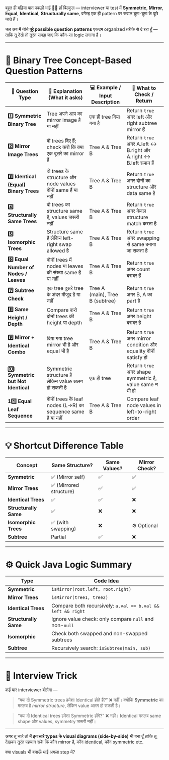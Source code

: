 बहुत ही बढ़िया बात पकड़ी भाई 💪🔥
हाँ बिल्कुल — interviewer या test में **Symmetric**, **Mirror**, **Equal**, **Identical**, **Structurally same**, वगैरह एक ही pattern पर सवाल घुमा-घुमा के पूछे जाते हैं।

चल अब मैं नीचे **पूरे possible question patterns** एकदम organized तरीके से दे रहा हूँ — ताकि तू देखे तो तुरंत समझ जाए कि कौन-सा logic लगाना है।

---

# 🌳 **Binary Tree Concept-Based Question Patterns**

| 🧩 **Question Type**                   | 📘 **Explanation (What it asks)**                           | 💻 **Example / Input Description** | 🧠 **What to Check / Return**                                    |
| -------------------------------------- | ----------------------------------------------------------- | ---------------------------------- | ---------------------------------------------------------------- |
| **1️⃣ Symmetric Binary Tree**          | Tree अपने आप का mirror image है या नहीं                     | एक ही tree दिया गया है             | Return `true` अगर left और right subtree mirror हैं               |
| **2️⃣ Mirror Image Trees**             | दो trees दिए हैं; check करो कि क्या एक दूसरे का mirror हैं  | Tree A & Tree B                    | Return `true` अगर A.left ↔ B.right और A.right ↔ B.left समान हैं  |
| **3️⃣ Identical (Equal) Binary Trees** | दो trees के structure और node values दोनों same हैं या नहीं | Tree A & Tree B                    | Return `true` अगर दोनों का structure और data same है             |
| **4️⃣ Structurally Same Trees**        | दो trees का structure same है, values जरूरी नहीं            | Tree A & Tree B                    | Return `true` अगर केवल structure match करता है                   |
| **5️⃣ Isomorphic Trees**               | Structure same है लेकिन left-right swap allowed है          | Tree A & Tree B                    | Return `true` अगर swapping से same बनाया जा सकता है              |
| **6️⃣ Equal Number of Nodes / Leaves** | दोनों trees में nodes या leaves की संख्या same है या नहीं   | Tree A & Tree B                    | Return `true` अगर count बराबर हैं                                |
| **7️⃣ Subtree Check**                  | एक tree दूसरे tree के अंदर मौजूद है या नहीं                 | Tree A (main), Tree B (subtree)    | Return `true` अगर B, A का part है                                |
| **8️⃣ Same Height / Depth**            | Compare करो दोनों trees की height या depth                  | Tree A & Tree B                    | Return `true` अगर height बराबर है                                |
| **9️⃣ Mirror + Identical Combo**       | दिया गया tree mirror भी है और equal भी है                   | Tree A & Tree B                    | Return `true` अगर mirror condition और equality दोनों satisfy हों |
| **🔟 Symmetric but Not Identical**     | Symmetric structure है लेकिन value अलग हो सकती है           | एक ही tree                         | Return `true` अगर shape symmetric है, value same न भी हो         |
| **11️⃣ Equal Leaf Sequence**           | दोनों trees के leaf nodes (L→R) का sequence same है या नहीं | Tree A & Tree B                    | Compare leaf node values in left-to-right order                  |

---

# 💡 **Shortcut Difference Table**

| Concept               | Same Structure?        | Same Values? | Mirror Check? |
| --------------------- | ---------------------- | ------------ | ------------- |
| **Symmetric**         | ✅ (Mirror self)        | ✅            | ✅             |
| **Mirror Trees**      | ✅ (Mirrored structure) | ✅            | ✅             |
| **Identical Trees**   | ✅                      | ✅            | ❌             |
| **Structurally Same** | ✅                      | ❌            | ❌             |
| **Isomorphic Trees**  | ✅ (with swapping)      | ❌            | ⚙️ Optional   |
| **Subtree**           | Partial                | ✅            | ❌             |

---

# ⚙️ **Quick Java Logic Summary**

| Type                  | Code Idea                                                   |
| --------------------- | ----------------------------------------------------------- |
| **Symmetric**         | `isMirror(root.left, root.right)`                           |
| **Mirror Trees**      | `isMirror(tree1, tree2)`                                    |
| **Identical Trees**   | Compare both recursively: `a.val == b.val && left && right` |
| **Structurally Same** | Ignore value check: only compare `null` and non-`null`      |
| **Isomorphic**        | Check both swapped and non-swapped subtrees                 |
| **Subtree**           | Recursively search: `isSubtree(main, sub)`                  |

---

# 🧠 **Interview Trick**

कई बार interviewer बोलेगा —

> “क्या दो Symmetric trees हमेशा Identical होते हैं?”
> ❌ नहीं। क्योंकि **Symmetric** का मतलब है *mirror structure*, लेकिन value अलग हो सकती है।

> “क्या दो Identical trees हमेशा Symmetric होंगे?”
> ❌ नहीं। Identical मतलब same shape और values, symmetry जरूरी नहीं।

---

अगर तू चाहे तो मैं **इन सारे types के visual diagrams (side-by-side)** भी बना दूँ ताकि तू देखकर तुरंत पहचान सके कि कौन mirror है, कौन identical, कौन symmetric etc.

क्या visuals भी बनाऊँ भाई अगला step में?
